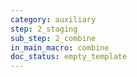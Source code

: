 ```yaml
---
category: auxiliary
step: 2_staging
sub_step: 2_combine
in_main_macro: combine
doc_status: empty_template
---
```

